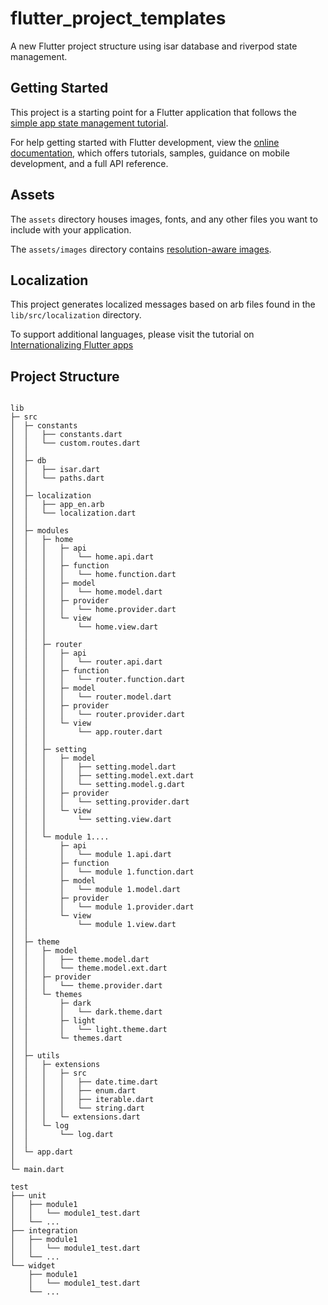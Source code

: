 # flutter_project_templates

A new Flutter project structure using isar database and riverpod state management.

## Getting Started

This project is a starting point for a Flutter application that follows the
[simple app state management
tutorial](https://flutter.dev/docs/development/data-and-backend/state-mgmt/simple).

For help getting started with Flutter development, view the
[online documentation](https://flutter.dev/docs), which offers tutorials,
samples, guidance on mobile development, and a full API reference.

## Assets

The `assets` directory houses images, fonts, and any other files you want to
include with your application.

The `assets/images` directory contains [resolution-aware
images](https://flutter.dev/docs/development/ui/assets-and-images#resolution-aware).

## Localization

This project generates localized messages based on arb files found in
the `lib/src/localization` directory.

To support additional languages, please visit the tutorial on
[Internationalizing Flutter
apps](https://flutter.dev/docs/development/accessibility-and-localization/internationalization)

## Project Structure
```

lib
├─ src
│  ├─ constants
│  │   ├── constants.dart
│  │   └── custom.routes.dart
│  │
│  ├─ db
│  │   ├── isar.dart
│  │   └── paths.dart
│  │ 
│  ├─ localization
│  │   ├── app_en.arb
│  │   └── localization.dart
│  │ 
│  ├─ modules
│  │   ├─ home
│  │   │   ├─ api
│  │   │   │   └── home.api.dart
│  │   │   ├─ function
│  │   │   │   └── home.function.dart
│  │   │   ├─ model
│  │   │   │   └── home.model.dart
│  │   │   ├─ provider
│  │   │   │   └── home.provider.dart
│  │   │   └─ view
│  │   │       └── home.view.dart
│  │   │
│  │   ├─ router
│  │   │   ├─ api
│  │   │   │   └── router.api.dart
│  │   │   ├─ function
│  │   │   │   └── router.function.dart
│  │   │   ├─ model
│  │   │   │   └── router.model.dart
│  │   │   ├─ provider
│  │   │   │   └── router.provider.dart
│  │   │   └─ view
│  │   │       └── app.router.dart
│  │   │
│  │   ├─ setting
│  │   │   ├─ model
│  │   │   │   ├── setting.model.dart
│  │   │   │   ├── setting.model.ext.dart
│  │   │   │   └── setting.model.g.dart
│  │   │   ├─ provider
│  │   │   │   └── setting.provider.dart
│  │   │   └─ view
│  │   │       └── setting.view.dart
│  │   │
│  │   └─ module 1....
│  │       ├─ api
│  │       │   └── module 1.api.dart
│  │       ├─ function
│  │       │   └── module 1.function.dart
│  │       ├─ model
│  │       │   └── module 1.model.dart
│  │       ├─ provider
│  │       │   └── module 1.provider.dart
│  │       └─ view
│  │           └── module 1.view.dart
│  │ 
│  ├─ theme
│  │   ├─ model
│  │   │   ├── theme.model.dart
│  │   │   └── theme.model.ext.dart
│  │   ├─ provider
│  │   │   └── theme.provider.dart
│  │   └─ themes
│  │       ├─ dark
│  │       │   └── dark.theme.dart
│  │       ├─ light
│  │       │   └── light.theme.dart
│  │       └─ themes.dart
│  │ 
│  ├─ utils
│  │   ├─ extensions
│  │   │   ├─ src
│  │   │   │   ├── date.time.dart
│  │   │   │   ├── enum.dart
│  │   │   │   ├── iterable.dart
│  │   │   │   └── string.dart
│  │   │   └─ extensions.dart
│  │   └─ log
│  │       └── log.dart
│  │ 
│  └─ app.dart
│  
└─ main.dart

test
├── unit
│   ├── module1
│   │   └── module1_test.dart
│   └── ...
├── integration
│   ├── module1
│   │   └── module1_test.dart
│   └── ...
└── widget
    ├── module1
    │   └── module1_test.dart
    └── ...

```
